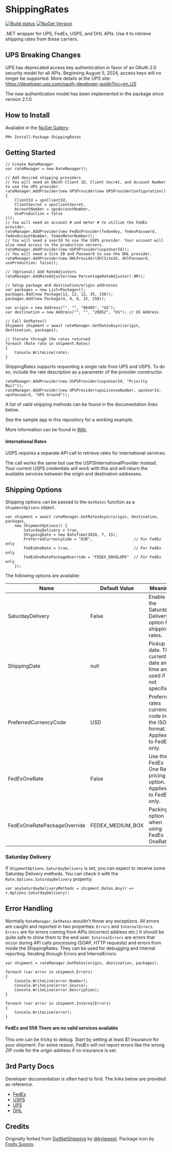 # ShippingRates

[![Build status](https://ci.appveyor.com/api/projects/status/gqq8i6nw932bn01v?svg=true)](https://ci.appveyor.com/project/alexeybusygin/shippingrates/)
[![NuGet Version](https://img.shields.io/nuget/v/ShippingRates.svg?style=flat-square)](https://www.nuget.org/packages/ShippingRates)

.NET wrapper for UPS, FedEx, USPS, and DHL APIs. Use it to retrieve shipping rates from these carriers.

## UPS Breaking Changes

UPS has deprecated access key authentication in favor of an OAuth 2.0 security model for all APIs. Beginning August 5, 2024, access keys will no longer be supported. More details at the UPS site: https://developer.ups.com/oauth-developer-guide?loc=en_US

The new authentication model has been implemented in the package since version 2.1.0.

## How to Install

Available in the [NuGet Gallery](http://nuget.org/packages/ShippingRates):

```
PM> Install-Package ShippingRates
```

## Getting Started

```CSharp
// Create RateManager
var rateManager = new RateManager();

// Add desired shipping providers
// You will need an OAuth Client ID, Client Secret, and Account Number to use the UPS provider.
rateManager.AddProvider(new UPSProvider(new UPSProviderConfiguration()
{
    ClientId = upsClientId,
    ClientSecret = upsClientSecret,
    AccountNumber = upsAccountNumber,
    UseProduction = false
}));
// You will need an account # and meter # to utilize the FedEx provider.
rateManager.AddProvider(new FedExProvider(fedexKey, fedexPassword, fedexAccountNumber, fedexMeterNumber));
// You will need a userId to use the USPS provider. Your account will also need access to the production servers.
rateManager.AddProvider(new USPSProvider(uspsUserId));
// You will need a Site ID and Password to use the DHL provider.
rateManager.AddProvider(new DHLProvider(dhlSiteId, dhlPassword, useProduction: false));

// (Optional) Add RateAdjusters
rateManager.AddRateAdjuster(new PercentageRateAdjuster(.9M));

// Setup package and destination/origin addresses
var packages = new List<Package>();
packages.Add(new Package(12, 12, 12, 35, 150));
packages.Add(new Package(4, 4, 6, 15, 250));

var origin = new Address("", "", "06405", "US");
var destination = new Address("", "", "20852", "US"); // US Address

// Call GetRates()
Shipment shipment = await rateManager.GetRatesAsync(origin, destination, packages);

// Iterate through the rates returned
foreach (Rate rate in shipment.Rates)
{
    Console.WriteLine(rate);
}
```

ShippingRates supports requesting a single rate from UPS and USPS.
To do so, include the rate description as a parameter of the provider constructor.
```CSHARP
rateManager.AddProvider(new USPSProvider(uspsUserId, "Priority Mail"));
rateManager.AddProvider(new UPSProvider(upsLicenseNumber, upsUserId, upsPassword, "UPS Ground"));
````
A list of valid shipping methods can be found in the documentation links below.

See the sample app in this repository for a working example.

More information can be found in [Wiki](https://github.com/alexeybusygin/ShippingRates/wiki).

#### International Rates
USPS requires a separate API call to retrieve rates for international services.

The call works the same but use the USPSInternationalProvider instead. Your current USPS credentials will work with this and will return the available services between the origin and destination addresses.

## Shipping Options

Shipping options can be passed to the `GetRates` function as a `ShipmentOptions` object.

```CSHARP
var shipment = await rateManager.GetRatesAsync(origin, destination, packages,
    new ShipmentOptions() {
        SaturdayDelivery = true,
        ShippingDate = new DateTime(2020, 7, 15),
        PreferredCurrencyCode = "EUR",                  // For FedEx only
        FedExOneRate = true,                            // For FedEx only
        FedExOneRatePackageOverride = "FEDEX_ENVELOPE"  // For FedEx only
    });
```

The following options are available:

| Name | Default Value | Meaning |
| ---- | ------------- | ------- |
| SaturdayDelivery | False | Enable the Saturday Delivery option for shipping rates. |
| ShippingDate | null | Pickup date. The current date and time are used if not specified. |
| PreferredCurrencyCode | USD | Preferred rates currency code in the ISO format. Applies to FedEx only. |
| FedExOneRate | False | Use the FedEx One Rate pricing option. Applies to FedEx only. |
| FedExOneRatePackageOverride | FEDEX_MEDIUM_BOX | Packing option when using FedEx OneRate. |

### Saturday Delivery

If `ShipmentOptions.SaturdayDelivery` is set, you can expect to receive some Saturday Delivery methods. You can check it with the `Rate.Options.SaturdayDelivery` property:

```CSHARP
var anySaturdayDeliveryMethods = shipment.Rates.Any(r => r.Options.SaturdayDelivery);
```    

## Error Handling

Normally `RateManager.GetRates` wouldn't throw any exceptions. All errors are caught and reported in two properties: `Errors` and `InternalErrors`. `Errors` are for errors coming from APIs (incorrect address etc.) It should be quite safe to show them to the end user. `InternalErrors` are errors that occur during API calls processing (SOAP, HTTP requests) and errors from inside the ShippingRates. They can be used for debugging and internal reporting. Iterating through Errors and InternalErrors:

```CSHARP
var shipment = rateManager.GetRates(origin, destination, packages);

foreach (var error in shipment.Errors)
{
    Console.WriteLine(error.Number);
    Console.WriteLine(error.Source);
    Console.WriteLine(error.Description);
}

foreach (var error in shipment.InternalErrors)
{
    Console.WriteLine(error);
}
```

#### FedEx and 556 There are no valid services available

This one can be tricky to debug. Start by setting at least $1 insurance for your shipment. For some reason, FedEx will not report errors like the wrong ZIP code for the origin address if no insurance is set.

## 3rd Party Docs

Developer documentation is often hard to find. The links below are provided as reference.

* [FedEx](http://www.fedex.com/us/developer/)
* [USPS](https://www.usps.com/business/web-tools-apis/welcome.htm)
* [UPS](https://developer.ups.com/api/reference?loc=en_US#operation/Rate)
* [DHL](https://xmlportal.dhl.com/capability_and_qoute#cap_quote)

## Credits

Originally forked from [DotNetShipping](https://github.com/kylewest/DotNetShipping) by [@kylewest](https://github.com/kylewest).
Package icon by [Fredy Sujono](https://www.iconfinder.com/freud).
